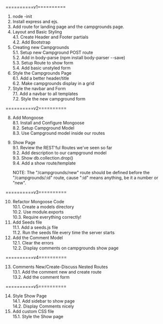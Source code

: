 ==========v1==========	

1. node -init  
2. Install express and ejs.  
3. Add route for landing page and the campgrounds page.  
4. Layout and Basic Styling  
	4.1. Create Header and Footer partials  
	4.2. Add Bootstrap  
5. Creating new Campgrounds  
	5.1. Setup new Campground POST route  
	5.2. Add in body-parse (npm install body-parser --save)  
	5.3. Setup Route to show form  
	5.4. Add basic unstyled form  
6. Style the Campgrounds Page  
	6.1. Add a better header/title  
	6.2. Make campgrounds display in a grid  
7. Style the navbar and Form  
	7.1. Add a navbar to all templates  
	7.2. Style the new campground form  

==========v2==========	
  
8. Add Mongoose  
	8.1. Install and Configure Mongoose  
	8.2. Setup Campground Model  
	8.3. Use Campground model inside our routes  
9. Show Page  
	9.1. Review the REST'ful Routes we've seen so far  
	9.2. Add description to our campground model  
	9.3. Show db.collection.drop()  
	9.4. Add a show route/template  
  
	NOTE: The "/campgrounds/new" route should be defined before the "/campgrounds/:id" route, cause ":id" means anything, be it a number or "new".  
   	
==========v3==========	
  
10. Refactor Mongoose Code  
	10.1. Create a models directory  
	10.2. Use module.exports  
	10.3. Require everything correctly!  
11. Add Seeds file  
	11.1. Add a seeds.js file  
	11.2. Run the seeds file every time the server starts  
12. Add the Comment Model  
	12.1. Clear the errors  
	12.2. Display comments on campgrounds show page  
  
==========v4==========  
  
13. Comments New/Create-Discuss Nested Routes  
	13.1. Add the comment new and create route  
	13.2. Add the comment form  
  
==========v5==========  
  
14. Style Show Page  
	14.1. Add sidebar to show page  
	14.2. Display Comments nicely  
15. Add custom CSS file  
	15.1. Style the Show page  
  